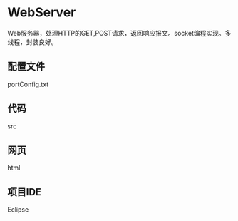 # WebServer
Web服务器，处理HTTP的GET,POST请求，返回响应报文。socket编程实现。多线程，封装良好。
## 配置文件
portConfig.txt
## 代码
src
## 网页
html
## 项目IDE
Eclipse
